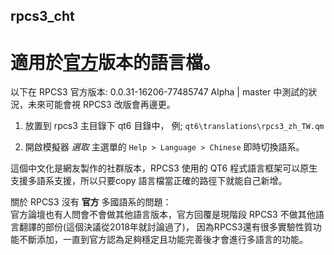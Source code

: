 ﻿## rpcs3_cht

# 適用於[**官方**](https://rpcs3.net/)版本的語言檔。

以下在 RPCS3 官方版本: 0.0.31-16206-77485747 Alpha | master 中測試的狀況，未來可能會視 RPCS3 改版會再邊更。  

1) 放置到 rpcs3 主目錄下 qt6 目錄中， 例; `qt6\translations\rpcs3_zh_TW.qm`  

2) 開啟模擬器 *選取* 主選單的 `Help > Language > Chinese` 即時切換語系。  

這個中文化是網友製作的社群版本，RPCS3 使用的 QT6 程式語言框架可以原生支援多語系支援，所以只要copy 語言檔當正確的路徑下就能自己新增。

關於 RPCS3 沒有 **官方** 多國語系的問題：  
官方論壇也有人問會不會做其他語言版本，官方回覆是現階段 RPCS3 不做其他語言翻譯的部份(這個決議從2018年就討論過了)，
因為RPCS3還有很多實驗性質功能不斷添加，一直到官方認為足夠穩定且功能完善後才會進行多語言的功能。

